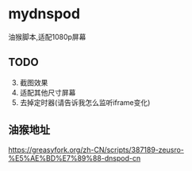 # mydnspod

油猴脚本,适配1080p屏幕



## TODO

3. 截图效果
1. 适配其他尺寸屏幕
2. 去掉定时器(请告诉我怎么监听iframe变化)


## 油猴地址

https://greasyfork.org/zh-CN/scripts/387189-zeusro-%E5%AE%BD%E7%89%88-dnspod-cn